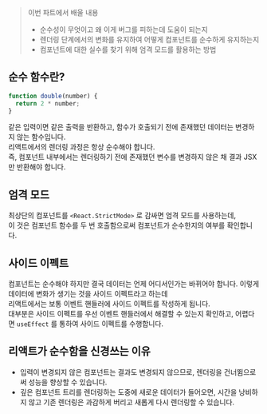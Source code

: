 > 이번 파트에서 배울 내용
> - 순수성이 무엇이고 왜 이게 버그를 피하는데 도움이 되는지  
> - 렌더링 단계에서의 변화를 유지하여 어떻게 컴포넌트를 순수하게 유지하는지    
> - 컴포넌트에 대한 실수를 찾기 위해 엄격 모드를 활용하는 방법  

## 순수 함수란?  
```js
function double(number) {
  return 2 * number;
}
```

같은 입력이면 같은 출력을 반환하고, 함수가 호출되기 전에 존재했던 데이터는 변경하지 않는 함수입니다.  
리액트에서의 렌더링 과정은 항상 순수해야 합니다.  
즉, 컴포넌트 내부에서는 렌더링하기 전에 존재했던 변수를 변경하지 않은 채 결과 JSX 만 반환해야 합니다.  

## 엄격 모드
최상단의 컴포넌트를 `<React.StrictMode>` 로 감싸면 엄격 모드를 사용하는데,  
이 것은 컴포넌트 함수를 두 번 호출함으로써 컴포넌트가 순수한지의 여부를 확인합니다.  

## 사이드 이펙트
컴포넌트는 순수해야 하지만 결국 데이터는 언제 어디서인가는 바뀌어야 합니다. 이렇게 데이터에 변화가 생기는 것을 사이드 이펙트라고 하는데  
리액트에서는 보통 이벤트 핸들러에 사이드 이펙트를 작성하게 됩니다.  
대부분은 사이드 이펙트를 우선 이벤트 핸들러에서 해결할 수 있는지 확인하고, 어렵다면 `useEffect` 를 통하여 사이드 이펙트를 수행합니다.  

## 리액트가 순수함을 신경쓰는 이유
- 입력이 변경되지 않은 컴포넌트는 결과도 변경되지 않으므로, 렌더링을 건너뜀으로써 성능을 향상할 수 있습니다.  
- 깊은 컴포넌트 트리를 렌더링하는 도중에 새로운 데이터가 들어오면, 시간을 낭비하지 않고 기존 렌더링은 과감하게 버리고 새롭게 다시 렌더링할 수 있습니다.  
